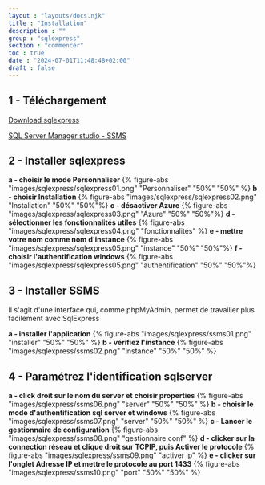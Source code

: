 ```yaml
---
layout : "layouts/docs.njk"
title : "Installation"
description : ""
group : "sqlexpress"
section : "commencer"
toc : true
date : "2024-07-01T11:48:48+02:00"
draft : false
---
```


## 1 - Téléchargement
[Download sqlexpress](https://www.microsoft.com/fr-fr/download/details.aspx?id=104781)

[SQL Server Manager studio - SSMS](https://aka.ms/ssmsfullsetup)

## 2 - Installer sqlexpress
**a - choisir le mode Personnaliser**
{% figure-abs "images/sqlexpress/sqlexpress01.png" "Personnaliser" "50%" "50%" %}
**b - choisir Installation**
{% figure-abs "images/sqlexpress/sqlexpress02.png" "Installation"  "50%" "50%"%}
**c - désactiver Azure**
{% figure-abs "images/sqlexpress/sqlexpress03.png" "Azure"  "50%" "50%"%}
**d - sélectionner les fonctionnalités utiles**
{% figure-abs "images/sqlexpress/sqlexpress04.png" "fonctionnalités"  %}
**e - mettre votre nom comme nom d'instance**
{% figure-abs "images/sqlexpress/sqlexpress05.png" "instance"  "50%" "50%"%}
**f - choisir l'authentification windows**
{% figure-abs "images/sqlexpress/sqlexpress05.png" "authentification"  "50%" "50%"%}

## 3 - Installer SSMS
Il s'agit d'une interface qui, comme phpMyAdmin, permet de travailler plus facilement avec SqlExpress

**a - installer l'application**
{% figure-abs "images/sqlexpress/ssms01.png" "installer" "50%" "50%" %}
**b - vérifiez l'instance**
{% figure-abs "images/sqlexpress/ssms02.png" "instance" "50%" "50%" %}

## 4 - Paramétrez l'identification sqlserver
**a - click droit sur le nom du server et choisir properties**
{% figure-abs "images/sqlexpress/ssms06.png" "server" "50%" "50%" %}
**b - choisir le mode d'authentification sql server et windows**
{% figure-abs "images/sqlexpress/ssms07.png" "server" "50%" "50%" %}
**c - Lancer le gestionnaire de configuration**
{% figure-abs "images/sqlexpress/ssms08.png" "gestionnaire conf"  %}
**d - clicker sur la connection réseau et clique droit sur TCPIP, puis Activer le protocole**
{% figure-abs "images/sqlexpress/ssms09.png" "activer ip" %}
**e - clicker sur l'onglet Adresse IP et mettre le protocole au port 1433**
{% figure-abs "images/sqlexpress/ssms10.png" "port" "50%" "50%" %}


